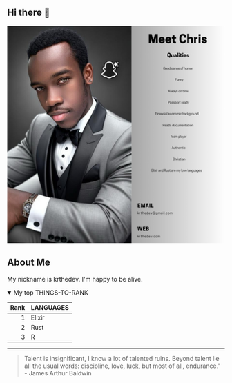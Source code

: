 ## Hi there 👋

<picture>
 <source srcset="[https://github.com/chrisjude254/chrisjude254/blob/main/myqualities.png?raw=true](https://github.com/chrisjude254/chrisjude254/blob/main/meetchris.png?raw=true)">
 <img alt="Qualities of Chris: Kind, Diligent and Thoughtful" src="https://github.com/chrisjude254/chrisjude254/blob/main/meetchris.png?raw=true">
</picture>


## About Me 

My nickname is krthedev. I'm happy to be alive. 

<details open>
<summary>My top THINGS-TO-RANK</summary>

| Rank | LANGUAGES |
|-----:|---------------|
|     1| Elixir        |
|     2| Rust          |
|     3| R             |

</details>


---
> Talent is insignificant, I know a lot of talented ruins. Beyond talent lie all the usual words: discipline, love, luck, but most of all, endurance." - James Arthur Baldwin




<!--
**chrisjude254/chrisjude254** is a ✨ _special_ ✨ repository because its `README.md` (this file) appears on your GitHub profile.

Here are some ideas to get you started:

- 🔭 I’m currently working on ...
- 🌱 I’m currently learning ...
- 👯 I’m looking to collaborate on ...
- 🤔 I’m looking for help with ...
- 💬 Ask me about ...
- 📫 How to reach me: ...
- 😄 Pronouns: ...
- ⚡ Fun fact: ...
-->
